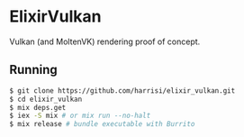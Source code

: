 # ElixirVulkan

Vulkan (and MoltenVK) rendering proof of concept.

## Running

```sh
$ git clone https://github.com/harrisi/elixir_vulkan.git
$ cd elixir_vulkan
$ mix deps.get
$ iex -S mix # or mix run --no-halt
$ mix release # bundle executable with Burrito
